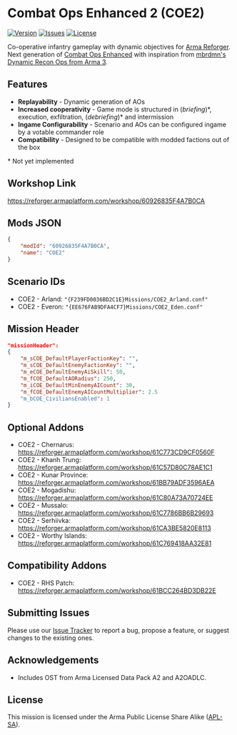 # Combat Ops Enhanced 2 (COE2)

[![Version](https://img.shields.io/github/release/Kexanone/COE2_AR.svg?label=Version&colorB=007EC6&style=flat-square)](https://github.com/Kexanone/COE2_AR/releases/latest)
[![Issues](https://img.shields.io/github/issues-raw/Kexanone/COE2_AR.svg?label=Issues&style=flat-square)](https://github.com/Kexanone/COE2_AR/issues)
[![License](https://img.shields.io/badge/License-APL--SA-orange.svg?style=flat-square)](https://github.com/Kexanone/COE2_AR/blob/main/LICENSE.md)

Co-operative infantry gameplay with dynamic objectives for [Arma Reforger](https://reforger.armaplatform.com/). Next generation of [Combat Ops Enhanced](https://github.com/Kexanone/CombatOpsEnhanced_AR) with inspiration from [mbrdmn's Dynamic Recon Ops from Arma 3](https://steamcommunity.com/workshop/filedetails/?id=722652837).

## Features
- **Replayability** - Dynamic generation of AOs
- **Increased cooperativity** - Game mode is structured in (_briefing_)\*, execution, exfiltration, (_debriefing_)\* and intermission
- **Ingame Configurability** - Scenario and AOs can be configured ingame by a votable commander role
- **Compatibility** - Designed to be compatible with modded factions out of the box

\* Not yet implemented

## Workshop Link

https://reforger.armaplatform.com/workshop/60926835F4A7B0CA

## Mods JSON

```json
{
    "modId": "60926835F4A7B0CA",
    "name": "COE2"
}
```

## Scenario IDs

- COE2 - Arland: `"{F239FD0036BD2C1E}Missions/COE2_Arland.conf"`
- COE2 - Everon: `"{EE676FAB9DFA4CF7}Missions/COE2_Eden.conf"`

## Mission Header

```json
"missionHeader":
{
    "m_sCOE_DefaultPlayerFactionKey": "",
    "m_sCOE_DefaultEnemyFactionKey": "",
    "m_eCOE_DefaultEnemyAiSkill": 50,
    "m_fCOE_DefaultAORadius": 250,
    "m_iCOE_DefaultMinEnemyAICount": 30,
    "m_fCOE_DefaultEnemyAICountMultiplier": 2.5
    "m_bCOE_CiviliansEnabled": 1
}
```

## Optional Addons

- COE2 - Chernarus: https://reforger.armaplatform.com/workshop/61C773CD9CF0560F
- COE2 - Khanh Trung: https://reforger.armaplatform.com/workshop/61C57D80C78AE1C1
- COE2 - Kunar Province: https://reforger.armaplatform.com/workshop/61BB79ADF3596AEA
- COE2 - Mogadishu: https://reforger.armaplatform.com/workshop/61C80A73A70724EE
- COE2 - Mussalo: https://reforger.armaplatform.com/workshop/61C7786BB6B29693
- COE2 - Serhiivka: https://reforger.armaplatform.com/workshop/61CA3BE5820E8113
- COE2 - Worthy Islands: https://reforger.armaplatform.com/workshop/61C769418AA32E81

## Compatibility Addons

- COE2 - RHS Patch: https://reforger.armaplatform.com/workshop/61BCC264BD3DB22E

## Submitting Issues

Please use our [Issue Tracker](https://github.com/Kexanone/COE2_AR/issues/new/choose) to report a bug, propose a feature, or suggest changes to the existing ones.

## Acknowledgements
- Includes OST from Arma Licensed Data Pack A2 and A2OADLC.

## License
This mission is licensed under the Arma Public License Share Alike ([APL-SA](https://github.com/Kexanone/COE2_AR/blob/main/LICENSE.md)).
